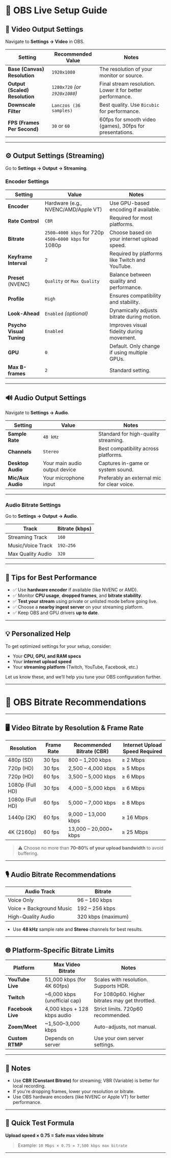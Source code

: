 # 🎥 OBS Live Setup Guide


## 🔧 Video Output Settings

Navigate to **Settings → Video** in OBS.

| Setting                     | Recommended Value         | Notes                                                        |
|----------------------------|---------------------------|--------------------------------------------------------------|
| **Base (Canvas) Resolution**  | `1920x1080`                 | The resolution of your monitor or source.                    |
| **Output (Scaled) Resolution** | `1280x720` *(or `1920x1080`)* | Final stream resolution. Lower it for better performance.    |
| **Downscale Filter**       | `Lanczos (36 samples)`     | Best quality. Use `Bicubic` for performance.                 |
| **FPS (Frames Per Second)** | `30` or `60`               | 60fps for smooth video (games), 30fps for presentations.     |

---

## ⚙️ Output Settings (Streaming)

Go to **Settings → Output → Streaming**.

### Encoder Settings

| Setting            | Value                     | Notes                                                     |
|--------------------|---------------------------|-----------------------------------------------------------|
| **Encoder**         | Hardware (e.g., NVENC/AMD/Apple VT) | Use GPU-based encoding if available.                      |
| **Rate Control**    | `CBR`                     | Required for most platforms.                             |
| **Bitrate**         | `2500–4000 kbps` for 720p<br>`4500–6000 kbps` for 1080p | Choose based on your internet upload speed.             |
| **Keyframe Interval** | `2`                     | Required by platforms like Twitch and YouTube.            |
| **Preset** (NVENC)  | `Quality` or `Max Quality` | Balance between quality and performance.                  |
| **Profile**         | `High`                    | Ensures compatibility and stability.                      |
| **Look-Ahead**      | `Enabled` *(optional)*     | Dynamically adjusts bitrate during motion.                |
| **Psycho Visual Tuning** | `Enabled`              | Improves visual fidelity during movement.                 |
| **GPU**             | `0`                        | Default. Only change if using multiple GPUs.              |
| **Max B-frames**    | `2`                        | Standard setting.                                         |

---

## 🔊 Audio Output Settings

Navigate to **Settings → Audio**.

| Setting         | Value     | Notes                                                  |
|-----------------|-----------|--------------------------------------------------------|
| **Sample Rate** | `48 kHz`  | Standard for high-quality streaming.                  |
| **Channels**    | `Stereo`  | Best compatibility across platforms.                  |
| **Desktop Audio** | Your main audio output device | Captures in-game or system sound.               |
| **Mic/Aux Audio** | Your microphone input         | Preferably an external mic for clear voice.      |

---

### Audio Bitrate Settings

Go to **Settings → Output → Audio**.

| Track             | Bitrate (kbps) |
|------------------|----------------|
| Streaming Track  | `160`          |
| Music/Voice Track| `192–256`      |
| Max Quality Audio| `320`          |

---

## 🚀 Tips for Best Performance

- ✅ Use **hardware encoder** if available (like NVENC or AMD).
- ✅ Monitor **CPU usage**, **dropped frames**, and **bitrate stability**.
- ✅ **Test your stream** using private or unlisted mode before going live.
- ✅ Choose a **nearby ingest server** on your streaming platform.
- ✅ Keep OBS and GPU drivers **up to date**.

---

## 💡 Personalized Help

To get optimized settings for your setup, consider:

- Your **CPU, GPU, and RAM specs**
- Your **internet upload speed**
- Your **streaming platform** (Twitch, YouTube, Facebook, etc.)

Let us know these, and we’ll help you tune your OBS configuration further.

---

# 📶 OBS Bitrate Recommendations

---

## 🖥 Video Bitrate by Resolution & Frame Rate

| Resolution     | Frame Rate | Recommended Bitrate (CBR) | Internet Upload Speed Required |
|----------------|------------|----------------------------|-------------------------------|
| 480p (SD)      | 30 fps     | 800 – 1,200 kbps           | ≥ 2 Mbps                      |
| 720p (HD)      | 30 fps     | 2,500 – 4,000 kbps         | ≥ 5 Mbps                      |
| 720p (HD)      | 60 fps     | 3,500 – 5,000 kbps         | ≥ 6 Mbps                      |
| 1080p (Full HD)| 30 fps     | 4,000 – 5,000 kbps         | ≥ 6 Mbps                      |
| 1080p (Full HD)| 60 fps     | 5,000 – 7,000 kbps         | ≥ 8 Mbps                      |
| 1440p (2K)     | 60 fps     | 9,000 – 13,000 kbps        | ≥ 16 Mbps                     |
| 4K (2160p)     | 60 fps     | 13,000 – 20,000+ kbps      | ≥ 25 Mbps                     |

> ⚠️ Choose no more than **70–80% of your upload bandwidth** to avoid buffering.

---

## 🎙 Audio Bitrate Recommendations

| Audio Track     | Bitrate     |
|-----------------|-------------|
| Voice Only      | 96 – 160 kbps |
| Voice + Background Music | 192 – 256 kbps |
| High-Quality Audio | 320 kbps (maximum) |

- Use **48 kHz** sample rate and **Stereo** channels for best results.

---

## 🌐 Platform-Specific Bitrate Limits

| Platform       | Max Video Bitrate | Notes                                       |
|----------------|--------------------|---------------------------------------------|
| **YouTube Live**  | 51,000 kbps (for 4K 60fps) | Scales with resolution. Supports HDR.        |
| **Twitch**        | ~6,000 kbps (unofficial cap) | For 1080p60. Higher bitrates may get throttled. |
| **Facebook Live** | 4,000 kbps + 128 kbps audio | Strict limits. 720p60 recommended.           |
| **Zoom/Meet**     | ~1,500–3,000 kbps            | Auto-adjusts, not manual.                    |
| **Custom RTMP**   | Depends on server            | Use your own server settings.                |

---

## 📌 Notes

- Use **CBR (Constant Bitrate)** for streaming; VBR (Variable) is better for local recording.
- If you're dropping frames, lower your resolution or bitrate.
- Use OBS hardware encoders (like NVENC or Apple VT) for better performance.

---

## 🧠 Quick Test Formula

**Upload speed × 0.75 = Safe max video bitrate**

> Example: `10 Mbps × 0.75 = 7,500 kbps max bitrate`

---
